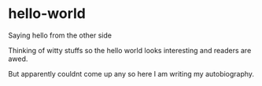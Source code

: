 # hello-world
Saying hello from the other side

Thinking of witty stuffs so the hello world looks interesting and readers are awed.

But apparently couldnt come up any so here I am writing my autobiography.
